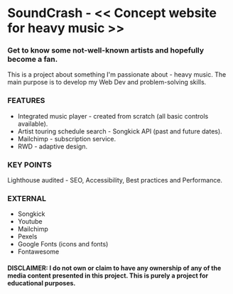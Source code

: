 # SoundCrash - << Concept website for heavy music >>

### Get to know some not-well-known artists and hopefully become a fan.

This is a project about something I'm passionate about - heavy music. 
The main purpose is to develop my Web Dev and problem-solving skills.


### FEATURES
* Integrated music player - created from scratch (all basic controls available).
* Artist touring schedule search - Songkick API (past and future dates).
* Mailchimp - subscription service.
* RWD - adaptive design.


### KEY POINTS
Lighthouse audited - SEO, Accessibility, Best practices and Performance.


### EXTERNAL
 - Songkick
 - Youtube
 - Mailchimp
 - Pexels
 - Google Fonts (icons and fonts)
 - Fontawesome


#### DISCLAIMER: I do not own or claim to have any ownership of any of the media content presented in this project. **This is purely a project for educational purposes.**

